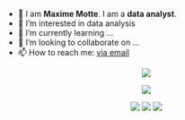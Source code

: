 - 👋 I am **Maxime Motte**. I am a **data analyst**.
- 👀 I’m interested in data analysis
- 🌱 I’m currently learning ...
- 💞️ I’m looking to collaborate on ...
- 📫 How to reach me: [via email](https://meta.wikimedia.org/wiki/Special:EmailUser/Yug)


<p align="center">
  <img src="images/userstats.svg" />
</p>

<p align="center">
  <img src="https://streak-stats.demolab.com?user=maximemotte" />
</p>

<p align="center">
  <img src="http://github-profile-summary-cards.vercel.app/api/cards/repos-per-language?username=maximemotte&theme=default" />
  <img src="http://github-profile-summary-cards.vercel.app/api/cards/most-commit-language?username=maximemotte&theme=default" />
  <img src="http://github-profile-summary-cards.vercel.app/api/cards/productive-time?username=maximemotte&theme=default&utcOffset=1" />
</p>
